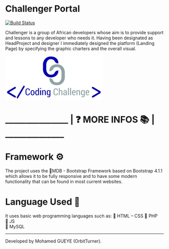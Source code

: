 # Challenger Portal

[![Build Status](https://travis-ci.org/joemccann/dillinger.svg?branch=master)](https://github.com/orbitturner/challenger)

Challenger is a group of African developers whose aim is to provide support and lessons to any developer who needs it.
Having been designated as HeadProject and designer I immediately designed the platform (Landing Page) by specifying the graphic charters and the overall visual.

![Image of BDP](https://github.com/orbitturner/challenger/blob/master/images/cc.jpg?raw=true)
# _______________ | ❓ MORE INFOS 📚 | ______________
# Framework ⚙
The project uses the 🔹MDB - Bootstrap Framework based on Bootstrap 4.1.1 which allows it to be fully responsive and to have some modern functionality that can be found in most current websites.

# Language Used 📑
It uses basic web programming languages such as:
    🔹 HTML – CSS
    🔹 PHP	
    🔹 JS	
    🔹 MySQL
______________________________________________________
Developed by Mohamed GUEYE (OrbitTurner).
